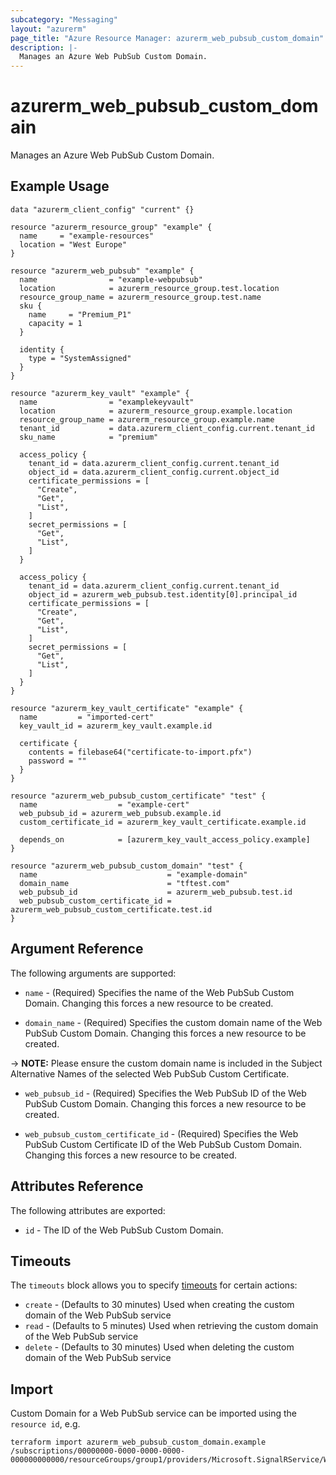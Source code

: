 ```yaml
---
subcategory: "Messaging"
layout: "azurerm"
page_title: "Azure Resource Manager: azurerm_web_pubsub_custom_domain"
description: |-
  Manages an Azure Web PubSub Custom Domain.
---
```


# azurerm_web_pubsub_custom_domain

Manages an Azure Web PubSub Custom Domain.

## Example Usage

```hcl
data "azurerm_client_config" "current" {}

resource "azurerm_resource_group" "example" {
  name     = "example-resources"
  location = "West Europe"
}

resource "azurerm_web_pubsub" "example" {
  name                = "example-webpubsub"
  location            = azurerm_resource_group.test.location
  resource_group_name = azurerm_resource_group.test.name
  sku {
    name     = "Premium_P1"
    capacity = 1
  }

  identity {
    type = "SystemAssigned"
  }
}

resource "azurerm_key_vault" "example" {
  name                = "examplekeyvault"
  location            = azurerm_resource_group.example.location
  resource_group_name = azurerm_resource_group.example.name
  tenant_id           = data.azurerm_client_config.current.tenant_id
  sku_name            = "premium"

  access_policy {
    tenant_id = data.azurerm_client_config.current.tenant_id
    object_id = data.azurerm_client_config.current.object_id
    certificate_permissions = [
      "Create",
      "Get",
      "List",
    ]
    secret_permissions = [
      "Get",
      "List",
    ]
  }

  access_policy {
    tenant_id = data.azurerm_client_config.current.tenant_id
    object_id = azurerm_web_pubsub.test.identity[0].principal_id
    certificate_permissions = [
      "Create",
      "Get",
      "List",
    ]
    secret_permissions = [
      "Get",
      "List",
    ]
  }
}

resource "azurerm_key_vault_certificate" "example" {
  name         = "imported-cert"
  key_vault_id = azurerm_key_vault.example.id

  certificate {
    contents = filebase64("certificate-to-import.pfx")
    password = ""
  }
}

resource "azurerm_web_pubsub_custom_certificate" "test" {
  name                  = "example-cert"
  web_pubsub_id = azurerm_web_pubsub.example.id
  custom_certificate_id = azurerm_key_vault_certificate.example.id
  
  depends_on            = [azurerm_key_vault_access_policy.example]
}

resource "azurerm_web_pubsub_custom_domain" "test" {
  name                             = "example-domain"
  domain_name                      = "tftest.com"
  web_pubsub_id                    = azurerm_web_pubsub.test.id
  web_pubsub_custom_certificate_id = azurerm_web_pubsub_custom_certificate.test.id
}
```
## Argument Reference

The following arguments are supported:

* `name` - (Required) Specifies the name of the Web PubSub Custom Domain. Changing this forces a new resource to be created.

* `domain_name` - (Required) Specifies the custom domain name of the Web PubSub Custom Domain. Changing this forces a new resource to be created.

-> **NOTE:** Please ensure the custom domain name is included in the Subject Alternative Names of the selected Web PubSub Custom Certificate. 

* `web_pubsub_id` - (Required) Specifies the Web PubSub ID of the Web PubSub Custom Domain. Changing this forces a new resource to be created.

* `web_pubsub_custom_certificate_id` - (Required) Specifies the Web PubSub Custom Certificate ID of the Web PubSub Custom Domain. Changing this forces a new resource to be created.

## Attributes Reference

The following attributes are exported:

* `id` - The ID of the Web PubSub Custom Domain.

## Timeouts

The `timeouts` block allows you to specify [timeouts](https://www.terraform.io/language/resources/syntax#operation-timeouts) for certain actions:

* `create` - (Defaults to 30 minutes) Used when creating the custom domain of the Web PubSub service
* `read` - (Defaults to 5 minutes) Used when retrieving the custom domain of the Web PubSub service
* `delete` - (Defaults to 30 minutes) Used when deleting the custom domain of the Web PubSub service

## Import

Custom Domain for a Web PubSub service can be imported using the `resource id`, e.g.

```shell
terraform import azurerm_web_pubsub_custom_domain.example /subscriptions/00000000-0000-0000-0000-000000000000/resourceGroups/group1/providers/Microsoft.SignalRService/WebPubSub/webpubsub1/customDomains/customDomain1
```
